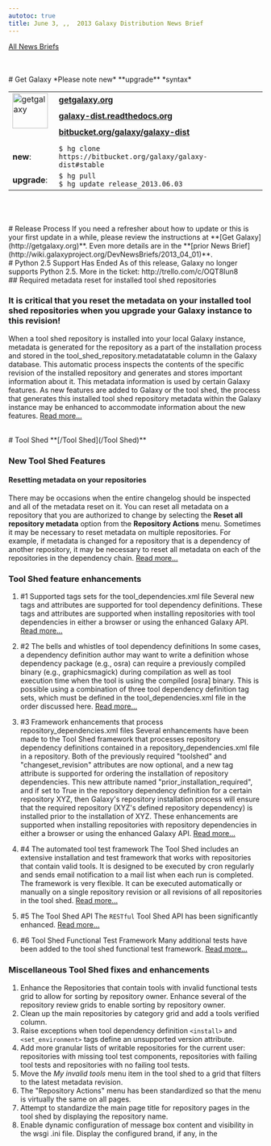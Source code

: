 ```yaml
---
autotoc: true
title: June 3, ,,  2013 Galaxy Distribution News Brief
---
```

<div class='right'></div>

[All News Briefs](/src/DevNewsBriefs/index.md)

<br />



<br />
# Get Galaxy
*Please note new* **upgrade** *syntax*
<table>
  <tr>
    <td rowspan=3 style=" border: none;"> <a href='http://getgalaxy.org/'><img src='http://galaxy.psu.edu/static/getgalaxy.png' alt='getgalaxy' width=70 /></a> &nbsp;&nbsp; </td>
    <td colspan=2 style=" border: none;"> <strong><a href='http://wiki.galaxyproject.org/Admin/Get%20Galaxy'>getgalaxy.org</a></strong> </td>
  </tr>
  <tr>
    <td style=" border: none;"> <strong><a href='http://galaxy-dist.readthedocs.org'>galaxy-dist.readthedocs.org</a></strong> </td>
    <td style=" border: none;"> </td>
  </tr>
  <tr>
    <td style=" border: none;"> <strong><a href='http://bitbucket.org/galaxy/galaxy-dist'>bitbucket.org/galaxy/galaxy-dist</a></strong> </td>
    <td style=" border: none;"> </td>
  </tr>
  <tr>
    <td style=" border: none;"> </td>
  </tr>
  <tr>
    <td style=" border: none;"> <strong>new</strong>: </td>
    <td style=" border: none;"> <code>$ hg clone https://bitbucket.org/galaxy/galaxy-dist#stable </code> </td>
  </tr>
  <tr>
    <td style=" border: none;"> <strong>upgrade</strong>: </td>
    <td style=" border: none;"> <code>$ hg pull </code> <br /> <code>$ hg update release_2013.06.03 </code> </td>
  </tr>
</table>

<br />
<br />

<br />
# Release Process
If you need a refresher about how to update or this is your first update in a while, please review the instructions at **[Get Galaxy](http://getgalaxy.org)**. Even more details are in the **[prior News Brief](http://wiki.galaxyproject.org/DevNewsBriefs/2013_04_01)**.

<br />
# Python 2.5 Support Has Ended
As of this release, Galaxy no longer supports Python 2.5. More in the ticket: http://trello.com/c/OQT8Iun8

<br />
## Required metadata reset for installed tool shed repositories

### It is critical that you reset the metadata on your installed tool shed repositories when you upgrade your Galaxy instance to this revision!

When a tool shed repository is installed into your local Galaxy instance, metadata is generated for the repository as a part of the installation process and stored in the tool_shed_repository.metadatatable column in the Galaxy database. This automatic process inspects the contents of the specific revision of the installed repository and generates and stores important information about it. This metadata information is used by certain Galaxy features. As new features are added to Galaxy or the tool shed, the process that generates this installed tool shed repository metadata within the Galaxy instance may be enhanced to accommodate information about the new features. [Read more…](http://wiki.galaxyproject.org/ResettingMetadataForInstalledRepositories)

<br />
# Tool Shed
**[/Tool Shed](/Tool Shed)**

### New Tool Shed Features

#### Resetting metadata on your repositories

There may be occasions when the entire changelog should be inspected and all of the metadata reset on it.  You can reset all metadata on a repository that you are authorized to change by selecting the **Reset all repository metadata** option from the **Repository Actions** menu.  Sometimes it may be necessary to reset metadata on multiple repositories.  For example, if metadata is changed for a repository that is a dependency of another repository, it may be necessary to reset all metadata on each of the repositories in the dependency chain.  [Read more…](http://wiki.galaxyproject.org/RepositoryRevisions#Resetting_metadata_on_your_repositories)


### Tool Shed feature enhancements

1. #1 Supported tags sets for the tool_dependencies.xml file
  Several new tags and attributes are supported for tool dependency definitions.  These tags and attributes are supported when installing repositories with tool dependencies in either a browser or using the enhanced Galaxy API.  [Read more…](http://wiki.galaxyproject.org/ToolShedToolFeatures#Supported_tags_sets_for_the_tool_dependencies.xml_file)

1. #2 The bells and whistles of tool dependency definitions
  In some cases, a dependency definition author may want to write a definition whose dependency package (e.g., osra) can require a previously compiled binary (e.g., graphicsmagick) during compilation as well as tool execution time when the tool is using the compiled [osra] binary.  This is possible using a combination of three tool dependency definition tag sets, which must be defined in the tool_dependencies.xml file in the order discussed here.  [Read more…](http://wiki.galaxyproject.org/ToolShedToolFeatures#The_bells_and_whistles_of_tool_dependency_definitions)

1. #3 Framework enhancements that process repository_dependencies.xml files
  Several enhancements have been made to the Tool Shed framework that processes repository dependency definitions contained in a repository_dependencies.xml file in a repository.  Both of the previously required "toolshed" and "changeset_revision" attributes are now optional, and a new tag attribute is supported for ordering the installation of repository dependencies.  This new attribute named "prior_installation_required", and if set to True in the repository dependency definition for a certain repository XYZ, then Galaxy's repository installation process will ensure that the required repository (XYZ's defined repository dependency) is installed prior to the installation of XYZ.  These enhancements are supported when installing repositories with repository dependencies in either a browser or using the enhanced Galaxy API. 
  [Read more…](http://wiki.galaxyproject.org/DefiningRepositoryDependencies#Simple_repository_dependencies)

1. #4 The automated tool test framework
  The Tool Shed includes an extensive installation and test framework that works with repositories that contain valid tools.  It is designed to be executed by cron regularly and sends email notification to a mail list when each run is completed.  The framework is very flexible.  It can be executed automatically or manually on a single repository revision or all revisions of all repositories in the tool shed.  [Read more…](http://wiki.galaxyproject.org/AutomatedToolTests)
 
1. #5 The Tool Shed API
  The `RESTful` Tool Shed API has been significantly enhanced.  [Read more…](http://wiki.galaxyproject.org/ToolShedApi)

1. #6 Tool Shed Functional Test Framework
  Many additional tests have been added to the tool shed functional test framework.  [Read more…](http://wiki.galaxyproject.org/HostingALocalToolShed#Functional_test_framework_for_the_tool_shed)


### Miscellaneous Tool Shed fixes and enhancements
1. Enhance the Repositories that contain tools with invalid functional tests grid to allow for sorting by repository owner.  Enhance several of the repository review grids to enable sorting by repository owner.
1. Clean up the main repositories by category grid and add a tools verified column.
1. Raise exceptions when tool dependency definition `<install>` and `<set_environment>` tags define an unsupported version attribute.
1. Add more granular lists of writable repositories for the current user: repositories with missing tool test components, repositories with failing tool tests and repositories with no failing tool tests.
1. Move the *My invalid tools* menu item in the tool shed to a grid that filters to the latest metadata revision.
1. The "Repository Actions" menu has been standardized so that the menu is virtually the same on all pages.
1. Attempt to standardize the main page title for repository pages in the tool shed by displaying the repository name.
1. Enable dynamic configuration of message box content and visibility in the wsgi .ini file. Display the configured brand, if any, in the <title> element.
1. For tool dependencies whose installation ended in an error, still display them when attempting to uninstall them.
1. Enhancements for the tool shed repository View changeset page: display the commit message, display both the ctx rev and the changeset hash in the title bar, and add Previous changeset and Next changeset buttons to allow for easier scrolling through the repository changelog.
1. Fix for reinstalling an uninstalled repository when leaving the no changes checkbox checked and entering text into the new tool panel section field.
1. Keep all contents (including comments) of dependency definition files when re-writing them to include missing toolshed and `changeset_revision` attributes.
1. Eliminate the use of Galaxy's `elementree` egg within the tool shed.


### Accepted Tool Shed pull requests

Support for Toolsheds with external auth enabled, pull request **[#155](https://bitbucket.org/galaxy/galaxy-central/pull-request/155)**. Thanks to [Roy Storey](https://bitbucket.org/kiwiroy).

### Tool Shed Tickets

<table>
  <tr>
    <td> https://trello.com/c/49vjZrJy </td>
    <td> https://trello.com/c/zd0v8jHq </td>
    <td> https://trello.com/c/20EykJrK </td>
    <td> https://trello.com/c/G3MAzlEC </td>
  </tr>
  <tr>
    <td> https://trello.com/c/9yERGRt8 </td>
    <td> https://trello.com/c/wNdXNOGU </td>
    <td> https://trello.com/c/ezExflJd </td>
    <td> https://trello.com/c/iICpByzT </td>
  </tr>
  <tr>
    <td> https://trello.com/c/IXJjuXTm </td>
    <td> https://trello.com/c/Djda4lD0 </td>
    <td> https://trello.com/c/hdV3C24u </td>
    <td> https://trello.com/c/Qi7QRgdT </td>
  </tr>
  <tr>
    <td> https://trello.com/c/45TRG5DY </td>
    <td> https://trello.com/c/0Cljlxt3 </td>
    <td> https://trello.com/c/KQd4j3lz </td>
    <td> https://trello.com/c/mqigrjfr </td>
  </tr>
  <tr>
    <td> https://trello.com/c/QTeSmNSs </td>
    <td> https://trello.com/c/O9YmzUT4 </td>
    <td> https://trello.com/c/71Bx8TcB </td>
    <td> https://trello.com/c/2tkPpVkL </td>
  </tr>
  <tr>
    <td> https://trello.com/c/0zvUBdJJ </td>
    <td> https://trello.com/c/HTJWRo3Z </td>
    <td> https://trello.com/c/AhNBPA8K </td>
    <td> https://trello.com/c/hlYDzFQW </td>
  </tr>
  <tr>
    <td> https://trello.com/c/hXNIbIMh </td>
    <td> https://trello.com/c/ZDRQ6m3Y </td>
    <td> https://trello.com/c/17HndRkh </td>
    <td> https://trello.com/c/QY0Z7L7p </td>
  </tr>
  <tr>
    <td> https://trello.com/c/ghUbjr8c </td>
    <td> https://trello.com/c/iKiZytSf </td>
    <td> https://trello.com/c/awKBxrGy </td>
    <td> https://trello.com/c/noxRnGEv </td>
  </tr>
  <tr>
    <td> https://trello.com/c/ondndIfd </td>
    <td> https://trello.com/c/3TGyWggI </td>
    <td> https://trello.com/c/zfQaURtr </td>
    <td> https://trello.com/c/MxgHVnT9 </td>
  </tr>
  <tr>
    <td> https://trello.com/c/ZoslAcBD </td>
    <td> https://trello.com/c/dL8dGPYf </td>
    <td> https://trello.com/c/YRsP3wpS </td>
    <td> https://trello.com/c/wJN65GdV </td>
  </tr>
  <tr>
    <td> https://trello.com/c/wJN65GdV </td>
    <td> https://trello.com/c/dcT7qOfc </td>
    <td> https://trello.com/c/SMdJQ5zn </td>
  </tr>
</table>


<br />
# Tools
1. `GenomeSpace`: Update `serverurl.properties` file location to work around issue with jumbo frames. https://trello.com/c/7tZli0PH
1. *MAF to BED* corrected to fix problem with false error states. https://trello.com/c/y55KbTRt
1. `STDERR` and `STDOUT` will now show beginning and end of contents, instead of just the beginning, when truncated. https://trello.com/c/v31ECJPr
1. Fix displaying `STDERR` and `STDOUT` links in dataset info. https://trello.com/c/2ZTg6Tiq
1. Auto Focus on first item on forms. https://trello.com/c/etlSFyEr
1. Clarify tool tip FASTQ Summary Statistics. https://trello.com/c/LX0ma0uQ
1. Resolve `BSD/GNU` grep version behavior differences. https://trello.com/c/dPUZ9zEA
1. Filter and Sort: "Select" tool, improved handling of special characters. https://trello.com/c/cwrBpNP9
1. Change file-merging to use copy.copyfileobj() rather than cat and mv. https://trello.com/c/Gaqoc6H8
1. Data Manager: Fix for detecting job error in data manager tools; needed as a result of recent job flow changes. https://trello.com/c/EtXd4zqq

<br />
# Scatterplot
1. Enhancements to handlers, display, and data input parsing. https://trello.com/c/5jk3k7Td

<a href='/DevNewsBriefs/2013_06_03'><img src='/Images/NewsGraphics/2013_06_03_scatterplot-1.png' alt='scatterplot' width=500 /></a>

<br />
# Trackster
1. Composite track improvements. https://trello.com/c/hPcrKfJl
1. Insert a button for Trackster Visualization into data display viewer. https://trello.com/c/KGNfWZEH
1. Add Bigwig support for BAM coverage. https://trello.com/c/GV7nTlg9
1. VCF visualization in trackster. https://trello.com/c/1dj3lTtU
  
<br />
# Histories & Datasets
1. Delete Hidden Datasets menu option. https://trello.com/c/0SoREcMn
1. When copying datasets to the current history always refresh history. https://trello.com/c/jY5HSdu1

<br />
# Libraries
1. Library API problem in galaxy-central default but not stable. https://trello.com/c/TbWP1tad

<br />
# UI
1. Unicode fixes for previewing large datasets. https://trello.com/c/BHRKkcaw
1. Unicode fixes for uploading by file in upload tool. https://trello.com/c/O0M8W8X8
1. Unicode fixes for displaying saved workflows in **Tool Menu**. https://trello.com/c/dAuDcE99
1. Unicode fixes for form builder and toolparameters. https://trello.com/c/nVldKDiL
1. Fix for `TabularToolDataTable.get_column_name_list()` when value column is overloaded by e.g. name. https://trello.com/c/6fPCLwn5
1. Tool Parameter Validator: `MetadataInDataTableColumnValidator` fix issue where validator's list of valid options would become stale when e.g. a Data Manager was run. https://trello.com/c/dSEOinly

<br />
# Admin
1. Stop jobs on history deletion. https://trello.com/c/LBZxfcjx
1. Track down decorator import failure that shows on some machines (see ticket). https://trello.com/c/It6q5Ul8
1. Do not allow deleted datasets to be viewed / downloaded. https://trello.com/c/elIs7IHc
1. Reports app: Fix util clash due to bad imports. https://trello.com/c/5d7EeeTq

<br />
# Core
1. Unify Web/API Transactions. https://trello.com/c/c5wZPVGd
1. Eliminate `PasteScript` startup. https://trello.com/c/Q4bJNZuo
1. Upgraded `SQLAlchemy`. https://trello.com/c/Q6kBeByD
1. Error Logging with `Sentry`. https://trello.com/c/Yc1LXXTR

<a href='/DevNewsBriefs/2013_06_03'><img src='/Images/NewsGraphics/2013_06_03_sentry-1.png' alt='sentry-1' width=600 /></a>

<a href='/DevNewsBriefs/2013_06_03'><img src='/Images/NewsGraphics/2013_06_03_sentry-2.png' alt='sentry-2' width=500 /></a>

<br />
# Pull Requests Merged
1. Significantly enhance job resource definitions. https://trello.com/c/uNpYoYov
1. More even distribution of job scheduling. https://trello.com/c/wBDXGcx2
1. Workflows batch mode enhancements. **[#75](https://bitbucket.org/galaxy/galaxy-central/pull-request/75)**. Thanks to [John Chilton](http://jmchilton.net/). https://trello.com/c/UoBadE0f
1. Parallelism does work with from_work_dir attribute. **[#156](https://bitbucket.org/galaxy/galaxy-central/pull-request/156)**. Thanks to [John Chilton](http://jmchilton.net/). https://trello.com/c/5fFZSCWn
1. Galaxy Search Engine. **[#137](https://bitbucket.org/galaxy/galaxy-central/pull-request/137)**. Thanks to [Kyle Ellrott](https://bitbucket.org/kellrott). https://trello.com/c/moZezGDP
1. Validation on optional multi-select lists. **[#154](https://bitbucket.org/galaxy/galaxy-central/pull-request/154)**. Thanks to [John Chilton](http://jmchilton.net/). https://trello.com/c/5PxgbL0b

<br />
# Security Fixes

Although there are no specific known security fixes in this distribution, all Galaxy instance maintainers are *strongly encouraged* to run the latest release to take advantage of other improvements and fixes.

<br />
# Bug Fixes
1. Dataset display now honors preview flag. https://trello.com/c/p7zeJHlX
1. Bug fix to report's web application. https://trello.com/c/o0S3klAF
1. Correct display and masthead bugs upon logout/login cycle. https://trello.com/c/Dw0bUCv3, https://trello.com/c/cvzBIb63
1. Fix problem where jobs were unable to run when job limits were set. https://trello.com/c/6vxkqdjT
1. Fix Bug causing both upload_async_message and tool_executed.mako to refresh the history panel on upload. https://trello.com/c/8urL3hGW
1. Fix Tophat2 Wrapper to properly quote read group attribute values. https://trello.com/c/nDBz5eoR
1. Fix bug admin jobs `'AttributeError: 'NoopQueue'` object has no attribute 'job_lock'. https://trello.com/c/uBlCbOFs
1. `ToolDataTables`: Fix loading .loc files from locations other than galaxy's `tool_data`. https://trello.com/c/Xedp7bo5
1. Fix API External Authentication. https://trello.com/c/UjBbWw4A
1. Fix non-persistent workflow step hiding. https://trello.com/c/sVKvrw67
1. Fix problem with search in workflow editor. https://trello.com/c/sAsC6lAK
1. Fix to add confirm on delete permanently (footer button), saved histories. https://trello.com/c/8nUlUMew
1. "Stop job" function in jobs admin interface corrected (as of April 2013 release). https://trello.com/c/3vkBCaWf


<br />
# Project Updates

**[/News](/News)**, ***[June 2013 Galaxy Update](http://wiki.galaxyproject.org/GalaxyUpdates/2013_06)***

<br />
<br />
# GCC2013

<div class='left'><a href='/Events/GCC2013'><img src='/Images/Logos/GCC2013Logo200.png' alt='2013 Galaxy Community Conference (GCC2013)' width="150" /></a></div> 

<br />
<br />
<br />
<br />
<br />
<br />
---
<br />
# About
**[GalaxyProject.org](http://galaxyproject.org)**

The **[Galaxy Team](http://wiki.galaxyproject.org/GalaxyTeam)** is a part of **[BX](http://www.bx.psu.edu/)** at [Penn State](http://www.psu.edu/), and the **[Biology](http://www.biology.emory.edu/)** and **[Mathematics and Computer Science](http://www.mathcs.emory.edu/)** departments at [Emory University](http://www.emory.edu/home/index.html/). 

**[Galaxy](http://usegalaxy.org )** is supported in part by [NSF](http://www.nsf.gov/), [NHGRI](http://www.genome.gov/), the [Huck Institutes of the Life Sciences](http://www.huck.psu.edu/), and [The Institute for CyberScience at Penn State](http://www.ics.psu.edu/), and [Emory University](http://www.emory.edu/home/index.html).

Join us at **Twitter [@galaxyproject](http://twitter.com/#galaxyproject)** or just read our tweets **[Galaxy on Twitter](http://wiki.galaxyproject.org/Galaxy on Twitter)**

Have a suggestion? Please see **[Using the Galaxy Issue Board](http://wiki.galaxyproject.org/Issues)**.
